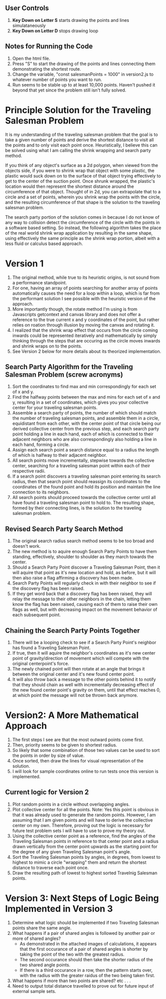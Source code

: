 ## User Controls
1. **Key Down on Letter S** starts drawing the points and lines simulataneously
2. **Key Down on Letter D** stops drawing loop

## Notes for Running the Code
1. Open the html file.
2. Press "S" to start the drawing of the points and lines connecting them demonstrating the shortest route. 
3. Change the variable, "const salesmanPoints = 1000" in version2.js to whatever number of points you want to run. 
4. Run seems to be stable up to at least 10,000 points. Haven't pushed it beyond that yet since the problem still isn't fully solved.
# Principle Solution for the Traveling Salesman Problem

It is my understanding of the traveling salesman problem that the goal is to take a 
given number of points and derive the shortest distance to visit all the points and 
to only visit each point once.  Heuristically, I believe this can be solved using 
what I am calling the shrink wrapping and search party method. 

If you think of any object's surface as a 2d polygon, when viewed from the objects side, 
if you were to shrink wrap that object with some plastic, the plastic would suck down on 
to the surface of that object trying effectively to get to the center of the suction point. 
Once shrunk wrapped, the plastic's location would then represent the shortest distance around 
the circumference of that object. Thought of in 2d, you can extrapolate that to a circle and a 
set of points, wherein you shrink wrap the points with the circle, and the resulting circumference 
of that shape is the solution to the traveling salesman problem. 

The search party portion of the solution comes in because I do not know of any way to collision detect the 
circumference of the circle with the points in a software based setting. So instead, the following algorithm 
takes the place of the real world shrink wrap application by resulting in the same shape, using effectively 
the same principle as the shrink wrap portion, albeit with a less fluid or calculus based approach.

# Version 1
1. The original method, while true to its heuristic origins, is not sound from a performance standpoint. 
2. For one, having an array of points searching for another array of points automatically causes the need for a loop within a loop,
   which is far from the performant solution I see possible with the heuristic version of the approach.
3. More importantly though, the rotate method I'm using is from Javascripts getcontext and canvas library and does not offer a 
   reference to the true current x and y coordinates of the point, but rather relies on roation 
   through illusion by moving the canvas and rotating it. 
4. I realized that the shrink wrap effect that occurs from the circle coming inwards could be represented iteratively 
   and mathematically by simply thinking through the steps that are occuring as the circle moves inwards and shrink wraps on to the points. 
5. See Version 2 below for more details about its theorized implementation.

## Search Party Algorithm for the Traveling Salesman Problem (screw acronyms)
1. Sort the coordinates to find max and min correspondingly for each set of x and y. 
2. Find the halfway points between the max and mins for each set of x and y, resulting in a set of coordinates, 
   which gives you your collective center for your traveling salesman points. 
3. Assemble a search party of points, the number of which should match the number of traveling salesman points, 
   and assemble them in a circle, equidistant from each other, with the center point of that circle being our 
   derived collective center from the previous step, and each search party point holding a line in each 
   hand, each of which is connected to their adjacent neighbors who are also correspondingly also holding
   a line in each hand, forming a circle. 
4. Assign each search point a search distance equal to a radius the length of which is halfway to their 
   adjacent neighbor.
5. All search points move incrementally, stepwise towards the collective center, searching for a traveling salesman point
   within each of their respective radii.
6. If a search point discovers a traveling salesman point entering its search radius, then that search point 
   should reassign its coordinates to the coordinates of the found point and hold its position and maintain the 
   line connection to its neighbors.
7. All search points should proceed towards the collective center until all have found a traveling salesman
   point to hold to. The resulting shape, formed by their connecting lines, is the solution to the 
   traveling salesman problem.


## Revised Search Party Search Method
1. The original search radius search method seems to be too broad and doesn't work. 
2. The new method is to aquire enough Search Party Points to have them standing, effectively, shoulder 
   to shoulder as they march towards the center. 
3. Should a Search Party Point discover a Traveling Salesman Point, then it will aquire that point as it's new
   location and hold, as before, but it will then also raise a flag affirming a discovery has been made. 
4. Search Party Points will regularly check in with their neighbor to see if the discovery flag has been raised.
5. If they get word back that a discovery flag has been raised, they will relay the message to their other neighbors
   in the chain, letting them know the flag has been raised, causing each of them to raise their own flags as well, but 
   with decreasing impact on the movement behavior of each subsequent point.

## Chaining the Search Party Points Together
1. There will be a looping check to see if a Search Party Point's neighbor has found a Traveling Salesman Point.
2. If true, then it will aquire the neighbor's coordinates as it's new center point of gravity/direction of movement
   which will compete with the original centerpoint's force. 
3. The newly chained point will then rotate at an angle that brings it between the original center and it's new found center point. 
4. It will also throw back a message to the other points behind it to notify that they should chain as well 
   with incrementally decreasing effect of the new found center point's gravity on them, until that effect reaches 0,
   at which point the message will not be thrown back anymore. 

# Version2: A More Mathematical Approach 
1. The first steps I see are that the most outward points come first. 
2. Then, priority seems to be given to shortest radius. 
3. So likely that some combination of those two values can be used to sort the points in order by size of value.
4. Once sorted, then draw the lines for visual representation of the solution.
5. I will look for sample coordinates online to run tests once this version is implemented.

## Current logic for Version 2
1. Plot random points in a circle without overlapping angles. 
2. Plot collective center for all the points. Note: Yes this point is obvious in that it was already used to generate the random points. However, I 
   am assuming that I am given points and will have to derive the collective center on my own. Therefore, proving out the logic is necessary for 
   future test problem sets I will have to use to prove my theory out. 
3. Using the collective center point as a reference, find the angles of the Traveling Salesman points in reference to that center point
   and a radius drawn vertically from the center point upwards as the starting point for the degree of any given Traveling Salesman point's angle.
4. Sort the Traveling Salesman points by angles, in degrees, from lowest to highest to mimic a circle "wrapping" them and return the shortest distance to traverse each point once.
5. Draw the resulting path of lowest to highest sorted Travelnig Salesman points.

# Version 3: Next Steps of Logic Being Implemented in Version 3
1. Determine what logic should be implemented if two Traveling Salesman points share the same angle.
2. What happens if a pair of shared angles is followed by another pair or more of shared angles?
   - As demonstrated in the attached images of calculations, it appears that the first occurance of a pair of shared angles is shorter by taking the point of the two
   with the greatest radius. 
   - The second occurance should then take the shorter radius of the two shared angle points. 
   - If there is a third occurance in a row, then the pattern starts over, with the radius with the greater raidus of the two being taken first. 
3. What happens if more than two points are shared? etc . . . 
4. Need to output total distance travelled to prove out for future input of external sample sets. 